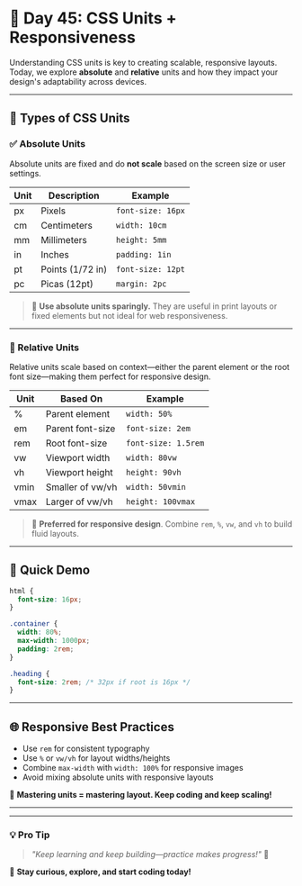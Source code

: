 # 🚀 Day 45: CSS Units + Responsiveness

Understanding CSS units is key to creating scalable, responsive layouts. Today, we explore **absolute** and **relative** units and how they impact your design's adaptability across devices.

---

## 📏 Types of CSS Units

### ✅ Absolute Units

Absolute units are fixed and do **not scale** based on the screen size or user settings.

| Unit | Description     | Example  |
|------|------------------|----------|
| px   | Pixels           | `font-size: 16px` |
| cm   | Centimeters      | `width: 10cm`     |
| mm   | Millimeters      | `height: 5mm`     |
| in   | Inches           | `padding: 1in`    |
| pt   | Points (1/72 in) | `font-size: 12pt` |
| pc   | Picas (12pt)     | `margin: 2pc`     |

> 📌 **Use absolute units sparingly.** They are useful in print layouts or fixed elements but not ideal for web responsiveness.

---

### 🔁 Relative Units

Relative units scale based on context—either the parent element or the root font size—making them perfect for responsive design.

| Unit  | Based On              | Example |
|-------|------------------------|---------|
| %     | Parent element         | `width: 50%` |
| em    | Parent font-size       | `font-size: 2em` |
| rem   | Root font-size         | `font-size: 1.5rem` |
| vw    | Viewport width         | `width: 80vw` |
| vh    | Viewport height        | `height: 90vh` |
| vmin  | Smaller of vw/vh       | `width: 50vmin` |
| vmax  | Larger of vw/vh        | `height: 100vmax` |

> 📱 **Preferred for responsive design**. Combine `rem`, `%`, `vw`, and `vh` to build fluid layouts.

---

## 🧪 Quick Demo

```css
html {
  font-size: 16px;
}

.container {
  width: 80%;
  max-width: 1000px;
  padding: 2rem;
}

.heading {
  font-size: 2rem; /* 32px if root is 16px */
}
```

---

## 🌐 Responsive Best Practices

- Use `rem` for consistent typography
- Use `%` or `vw/vh` for layout widths/heights
- Combine `max-width` with `width: 100%` for responsive images
- Avoid mixing absolute units with responsive layouts

 
🚀 **Mastering units = mastering layout. Keep coding and keep scaling!**

---

---
### 💡 **Pro Tip**
> _"Keep learning and keep building—practice makes progress!"_ 💪

🚀 **Stay curious, explore, and start coding today!**
